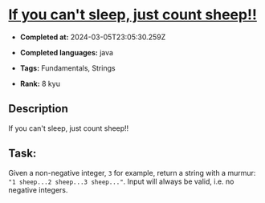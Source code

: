 # [If you can't sleep, just count sheep!!](https://www.codewars.com/kata/5b077ebdaf15be5c7f000077)

- **Completed at:** 2024-03-05T23:05:30.259Z

- **Completed languages:** java

- **Tags:** Fundamentals, Strings

- **Rank:** 8 kyu

## Description

If you can't sleep, just count sheep!!

## Task:
Given a non-negative integer, `3` for example, return a string with a murmur: `"1 sheep...2 sheep...3 sheep..."`.  Input will always be valid, i.e. no negative integers.
